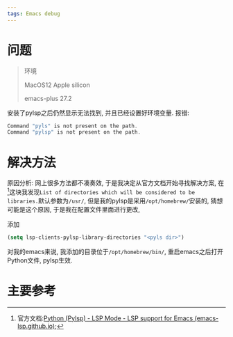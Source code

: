 ```yaml
---
tags: Emacs debug
---
```




# 问题

>   环境
>
>   MacOS12 Apple silicon
>
>   emacs-plus 27.2

安装了pylsp之后仍然显示无法找到, 并且已经设置好环境变量. 报错:

```c
Command "pyls" is not present on the path.
Command "pylsp" is not present on the path.
```





# 解决方法

原因分析: 网上很多方法都不凑奏效, 于是我决定从官方文档开始寻找解决方案, 在[^1]这块我发现`List of directories which will be considered to be libraries.`默认参数为`/usr/`, 但是我的pylsp是采用`/opt/homebrew/`安装的, 猜想可能是这个原因, 于是我在配置文件里面进行更改, 

添加

```lisp
(setq lsp-clients-pylsp-library-directories "<pyls dir>")
```

对我的emacs来说, 我添加的目录位于`/opt/homebrew/bin/`, 重启emacs之后打开Python文件, pylsp生效.



# 主要参考

[^1]:官方文档:[Python (Pylsp) - LSP Mode - LSP support for Emacs (emacs-lsp.github.io)](https://emacs-lsp.github.io/lsp-mode/page/lsp-pylsp/#available-configurations);
